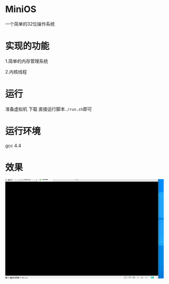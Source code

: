 # MiniOS
一个简单的32位操作系统
# 实现的功能
1.简单的内存管理系统

2.内核线程
# 运行
准备虚拟机
下载
直接运行脚本``./run.sh``即可

# 运行环境
gcc 4.4

# 效果 
![image](https://github.com/nepuljg/MiniOS/blob/dev/text.gif)
